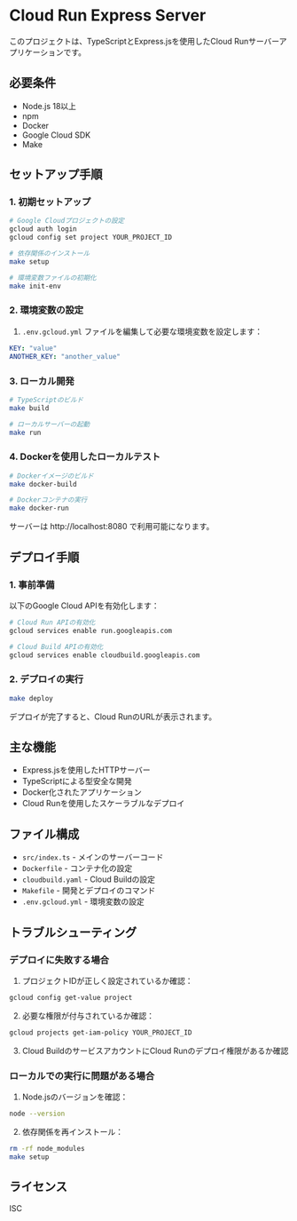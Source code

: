 # Cloud Run Express Server

このプロジェクトは、TypeScriptとExpress.jsを使用したCloud Runサーバーアプリケーションです。

## 必要条件

- Node.js 18以上
- npm
- Docker
- Google Cloud SDK
- Make

## セットアップ手順

### 1. 初期セットアップ

```bash
# Google Cloudプロジェクトの設定
gcloud auth login
gcloud config set project YOUR_PROJECT_ID

# 依存関係のインストール
make setup

# 環境変数ファイルの初期化
make init-env
```

### 2. 環境変数の設定

1. `.env.gcloud.yml` ファイルを編集して必要な環境変数を設定します：

```yaml
KEY: "value"
ANOTHER_KEY: "another_value"
```

### 3. ローカル開発

```bash
# TypeScriptのビルド
make build

# ローカルサーバーの起動
make run
```

### 4. Dockerを使用したローカルテスト

```bash
# Dockerイメージのビルド
make docker-build

# Dockerコンテナの実行
make docker-run
```

サーバーは http://localhost:8080 で利用可能になります。

## デプロイ手順

### 1. 事前準備

以下のGoogle Cloud APIを有効化します：

```bash
# Cloud Run APIの有効化
gcloud services enable run.googleapis.com

# Cloud Build APIの有効化
gcloud services enable cloudbuild.googleapis.com
```

### 2. デプロイの実行

```bash
make deploy
```

デプロイが完了すると、Cloud RunのURLが表示されます。

## 主な機能

- Express.jsを使用したHTTPサーバー
- TypeScriptによる型安全な開発
- Docker化されたアプリケーション
- Cloud Runを使用したスケーラブルなデプロイ

## ファイル構成

- `src/index.ts` - メインのサーバーコード
- `Dockerfile` - コンテナ化の設定
- `cloudbuild.yaml` - Cloud Buildの設定
- `Makefile` - 開発とデプロイのコマンド
- `.env.gcloud.yml` - 環境変数の設定

## トラブルシューティング

### デプロイに失敗する場合

1. プロジェクトIDが正しく設定されているか確認：
```bash
gcloud config get-value project
```

2. 必要な権限が付与されているか確認：
```bash
gcloud projects get-iam-policy YOUR_PROJECT_ID
```

3. Cloud BuildのサービスアカウントにCloud Runのデプロイ権限があるか確認

### ローカルでの実行に問題がある場合

1. Node.jsのバージョンを確認：
```bash
node --version
```

2. 依存関係を再インストール：
```bash
rm -rf node_modules
make setup
```

## ライセンス

ISC
